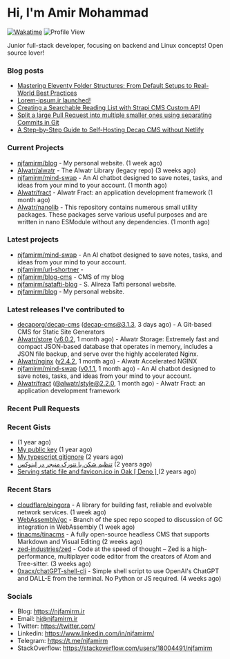 # Hi, I'm Amir Mohammad
[![Wakatime](https://wakatime.com/badge/user/68776a95-d771-48a4-a960-90136239e4fd.svg)](https://wakatime.com/@68776a95-d771-48a4-a960-90136239e4fd)
![Profile View](https://komarev.com/ghpvc/?username=njfamirm)

Junior full-stack developer, focusing on backend and Linux concepts!
Open source lover!

### Blog posts

- [Mastering Eleventy Folder Structures: From Default Setups to Real-World Best Practices](https://www.njfamirm.ir/en/blog/eleventy-folder-structure-guide/)
- [Lorem-ipsum.ir launched!](https://www.njfamirm.ir/en/blog/lorem-ipsum-ir-launched/)
- [Creating a Searchable Reading List with Strapi CMS Custom API](https://www.njfamirm.ir/en/blog/strapi-custom-api/)
- [Split a large Pull Request into multiple smaller ones using separating Commits in Git](https://www.njfamirm.ir/en/blog/git-separate/)
- [A Step-by-Step Guide to Self-Hosting Decap CMS without Netlify](https://www.njfamirm.ir/en/blog/self-hosting-decap-cms/)


### Current Projects

- [njfamirm/blog](https://github.com/njfamirm/blog) - My personal website. (1 week ago)
- [Alwatr/alwatr](https://github.com/Alwatr/alwatr) - The Alwatr Library (legacy repo) (3 weeks ago)
- [njfamirm/mind-swap](https://github.com/njfamirm/mind-swap) - An AI chatbot designed to save notes, tasks, and ideas from your mind to your account. (1 month ago)
- [Alwatr/fract](https://github.com/Alwatr/fract) - Alwatr Fract: an application development framework (1 month ago)
- [Alwatr/nanolib](https://github.com/Alwatr/nanolib) - This repository contains numerous small utility packages. These packages serve various useful purposes and are written in nano ESModule without any dependencies. (1 month ago)

### Latest projects

- [njfamirm/mind-swap](https://github.com/njfamirm/mind-swap) - An AI chatbot designed to save notes, tasks, and ideas from your mind to your account.
- [njfamirm/url-shortner](https://github.com/njfamirm/url-shortner) - 
- [njfamirm/blog-cms](https://github.com/njfamirm/blog-cms) - CMS of my blog
- [njfamirm/satafti-blog](https://github.com/njfamirm/satafti-blog) - S. Alireza Tafti personal website.
- [njfamirm/blog](https://github.com/njfamirm/blog) - My personal website.

### Latest releases I've contributed to

- [decaporg/decap-cms](https://github.com/decaporg/decap-cms) ([decap-cms@3.1.3](https://github.com/decaporg/decap-cms/releases/tag/decap-cms%403.1.3), 3 days ago) - A Git-based CMS for Static Site Generators
- [Alwatr/store](https://github.com/Alwatr/store) ([v6.0.2](https://github.com/Alwatr/store/releases/tag/v6.0.2), 1 month ago) - Alwatr Storage: Extremely fast and compact JSON-based database that operates in memory, includes a JSON file backup, and serve over the highly accelerated Nginx.
- [Alwatr/nginx](https://github.com/Alwatr/nginx) ([v2.4.2](https://github.com/Alwatr/nginx/releases/tag/v2.4.2), 1 month ago) - Alwatr Accelerated NGINX
- [njfamirm/mind-swap](https://github.com/njfamirm/mind-swap) ([v0.1.1](https://github.com/njfamirm/mind-swap/releases/tag/v0.1.1), 1 month ago) - An AI chatbot designed to save notes, tasks, and ideas from your mind to your account.
- [Alwatr/fract](https://github.com/Alwatr/fract) ([@alwatr/style@2.2.0](https://github.com/Alwatr/fract/releases/tag/%40alwatr/style%402.2.0), 1 month ago) - Alwatr Fract: an application development framework

### Recent Pull Requests


### Recent Gists

- [](https://gist.github.com/022d07ecd84e69ad31ef0bcd32d86b59) (1 year ago)
- [My public key](https://gist.github.com/879f720c9ca74a0934ce571b7285ed34) (1 year ago)
- [My typescript gitignore](https://gist.github.com/6a40b1912daab3f91a02a7b53f3f76c3) (2 years ago)
- [تنظیم شکن با نتورک منیجر در لینوکس](https://gist.github.com/cc40c344e89bdcdf77085cbf1fc05162) (2 years ago)
- [Serving static file and favicon.ico in Oak [ Deno ] ](https://gist.github.com/9bcaca2b6a672e729c099193b4aafe9f) (2 years ago)

### Recent Stars

- [cloudflare/pingora](https://github.com/cloudflare/pingora) - A library for building fast, reliable and evolvable network services. (1 week ago)
- [WebAssembly/gc](https://github.com/WebAssembly/gc) - Branch of the spec repo scoped to discussion of GC integration in WebAssembly (1 week ago)
- [tinacms/tinacms](https://github.com/tinacms/tinacms) - A fully open-source headless CMS that supports Markdown and Visual Editing (2 weeks ago)
- [zed-industries/zed](https://github.com/zed-industries/zed) - Code at the speed of thought – Zed is a high-performance, multiplayer code editor from the creators of Atom and Tree-sitter. (3 weeks ago)
- [0xacx/chatGPT-shell-cli](https://github.com/0xacx/chatGPT-shell-cli) - Simple shell script to use OpenAI&#39;s ChatGPT and DALL-E from the terminal. No Python or JS required. (4 weeks ago)

### Socials

- Blog: https://njfamirm.ir
- Email: hi@njfamirm.ir
- Twitter: https://twitter.com/
- Linkedin: https://www.linkedin.com/in/njfamirm/
- Telegram: https://t.me/njfamirm
- StackOverflow: https://stackoverflow.com/users/18004491/njfamirm
